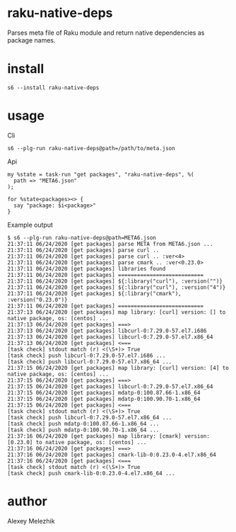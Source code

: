 # raku-native-deps

Parses meta file of Raku module and return native dependencies as package names.

# install

    s6 --install raku-native-deps

# usage


Cli

    s6 --plg-run raku-native-deps@path=/path/to/meta.json

Api

    my %state = task-run "get packages", "raku-native-deps", %(
      path => "META6.json"
    );

    for %state<packages><> {
      say "package: $i<package>"
    }

Example output

    $ s6 --plg-run raku-native-deps@path=META6.json
    21:37:11 06/24/2020 [get packages] parse META from META6.json ...
    21:37:11 06/24/2020 [get packages] parse curl .. 
    21:37:11 06/24/2020 [get packages] parse curl .. :ver<4>
    21:37:11 06/24/2020 [get packages] parse cmark .. :ver<0.23.0>
    21:37:11 06/24/2020 [get packages] libraries found
    21:37:11 06/24/2020 [get packages] ===========================
    21:37:11 06/24/2020 [get packages] ${:library("curl"), :version("")}
    21:37:11 06/24/2020 [get packages] ${:library("curl"), :version("4")}
    21:37:11 06/24/2020 [get packages] ${:library("cmark"), :version("0.23.0")}
    21:37:11 06/24/2020 [get packages] ===========================
    21:37:13 06/24/2020 [get packages] map library: [curl] version: [] to native package, os: [centos] ...
    21:37:13 06/24/2020 [get packages] ===>
    21:37:13 06/24/2020 [get packages] libcurl-0:7.29.0-57.el7.i686
    21:37:13 06/24/2020 [get packages] libcurl-0:7.29.0-57.el7.x86_64
    21:37:13 06/24/2020 [get packages] <===
    [task check] stdout match (r) <(\S+)> True
    [task check] push libcurl-0:7.29.0-57.el7.i686 ...
    [task check] push libcurl-0:7.29.0-57.el7.x86_64 ...
    21:37:15 06/24/2020 [get packages] map library: [curl] version: [4] to native package, os: [centos] ...
    21:37:15 06/24/2020 [get packages] ===>
    21:37:15 06/24/2020 [get packages] libcurl-0:7.29.0-57.el7.x86_64
    21:37:15 06/24/2020 [get packages] mdatp-0:100.87.66-1.x86_64
    21:37:15 06/24/2020 [get packages] mdatp-0:100.90.70-1.x86_64
    21:37:15 06/24/2020 [get packages] <===
    [task check] stdout match (r) <(\S+)> True
    [task check] push libcurl-0:7.29.0-57.el7.x86_64 ...
    [task check] push mdatp-0:100.87.66-1.x86_64 ...
    [task check] push mdatp-0:100.90.70-1.x86_64 ...
    21:37:16 06/24/2020 [get packages] map library: [cmark] version: [0.23.0] to native package, os: [centos] ...
    21:37:16 06/24/2020 [get packages] ===>
    21:37:16 06/24/2020 [get packages] cmark-lib-0:0.23.0-4.el7.x86_64
    21:37:16 06/24/2020 [get packages] <===
    [task check] stdout match (r) <(\S+)> True
    [task check] push cmark-lib-0:0.23.0-4.el7.x86_64 ...
    

# author

Alexey Melezhik
